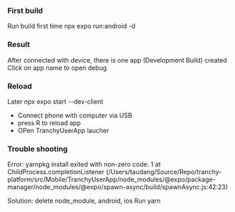### First build
Run build first time 
npx expo run:android -d

### Result
After connected with device, there is one app (Development Build) created
Click on app name to open debug
### Reload
Later 
npx expo start --dev-client
+ Connect phone with computer via USB
+ press R to reload app
+ OPen TranchyUserApp laucher

### Trouble shooting
Error: yarnpkg install exited with non-zero code: 1
    at ChildProcess.completionListener (/Users/taudang/Source/Repo/tranchy-platform/src/Mobile/TranchyUserApp/node_modules/@expo/package-manager/node_modules/@expo/spawn-async/build/spawnAsync.js:42:23)

Solution: 
delete node_module, android, ios
Run yarn
